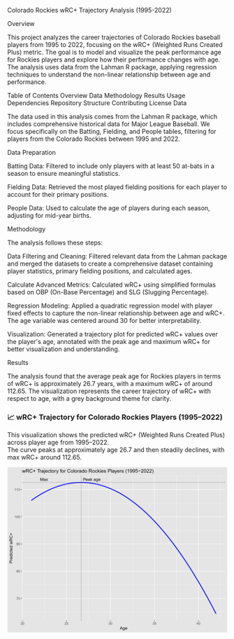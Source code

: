 Colorado Rockies wRC+ Trajectory Analysis (1995-2022)

Overview

This project analyzes the career trajectories of Colorado Rockies baseball players from 1995 to 2022, focusing on the wRC+ (Weighted Runs Created Plus) metric. The goal is to model and visualize the peak performance age for Rockies players and explore how their performance changes with age. The analysis uses data from the Lahman R package, applying regression techniques to understand the non-linear relationship between age and performance.

Table of Contents
Overview
Data
Methodology
Results
Usage
Dependencies
Repository Structure
Contributing
License
Data

The data used in this analysis comes from the Lahman R package, which includes comprehensive historical data for Major League Baseball. We focus specifically on the Batting, Fielding, and People tables, filtering for players from the Colorado Rockies between 1995 and 2022.

Data Preparation

Batting Data: Filtered to include only players with at least 50 at-bats in a season to ensure meaningful statistics.

Fielding Data: Retrieved the most played fielding positions for each player to account for their primary positions.

People Data: Used to calculate the age of players during each season, adjusting for mid-year births.

Methodology

The analysis follows these steps:

Data Filtering and Cleaning: Filtered relevant data from the Lahman package and merged the datasets to create a comprehensive dataset containing player statistics, primary fielding positions, and calculated ages.

Calculate Advanced Metrics: Calculated wRC+ using simplified formulas based on OBP (On-Base Percentage) and SLG (Slugging Percentage).

Regression Modeling: Applied a quadratic regression model with player fixed effects to capture the non-linear relationship between age and wRC+. The age variable was centered around 30 for better interpretability.

Visualization: Generated a trajectory plot for predicted wRC+ values over the player's age, annotated with the peak age and maximum wRC+ for better visualization and understanding.

Results

The analysis found that the average peak age for Rockies players in terms of wRC+ is approximately 26.7 years, with a maximum wRC+ of around 112.65.
The visualization represents the career trajectory of wRC+ with respect to age, with a grey background theme for clarity.


### 📈 wRC+ Trajectory for Colorado Rockies Players (1995–2022)

This visualization shows the predicted wRC+ (Weighted Runs Created Plus) across player age from 1995–2022.  
The curve peaks at approximately age 26.7 and then steadily declines, with max wRC+ around 112.65.

![wRC+ Trajectory](Visualizations/download.png)

